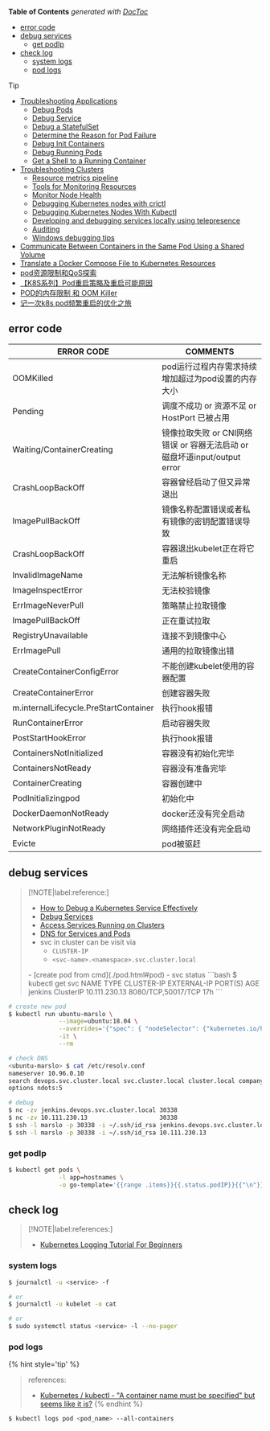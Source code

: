 <!-- START doctoc generated TOC please keep comment here to allow auto update -->
<!-- DON'T EDIT THIS SECTION, INSTEAD RE-RUN doctoc TO UPDATE -->
**Table of Contents**  *generated with [DocToc](https://github.com/thlorenz/doctoc)*

- [error code](#error-code)
- [debug services](#debug-services)
  - [get podIp](#get-podip)
- [check log](#check-log)
  - [system logs](#system-logs)
  - [pod logs](#pod-logs)

<!-- END doctoc generated TOC please keep comment here to allow auto update -->

> [!TIP]
> - [Troubleshooting Applications](https://kubernetes.io/docs/tasks/debug/debug-application/)
>   - [Debug Pods](https://kubernetes.io/docs/tasks/debug/debug-application/debug-pods/)
>   - [Debug Service](https://kubernetes.io/docs/tasks/debug/debug-application/debug-service/)
>   - [Debug a StatefulSet](https://kubernetes.io/docs/tasks/debug/debug-application/debug-statefulset/)
>   - [Determine the Reason for Pod Failure](https://kubernetes.io/docs/tasks/debug/debug-application/determine-reason-pod-failure/)
>   - [Debug Init Containers](https://kubernetes.io/docs/tasks/debug/debug-application/debug-init-containers/)
>   - [Debug Running Pods](https://kubernetes.io/docs/tasks/debug/debug-application/debug-running-pod/)
>   - [Get a Shell to a Running Container](https://kubernetes.io/docs/tasks/debug/debug-application/get-shell-running-container/)
> - [Troubleshooting Clusters](https://kubernetes.io/docs/tasks/debug/debug-cluster/)
>   - [Resource metrics pipeline](https://kubernetes.io/docs/tasks/debug/debug-cluster/resource-metrics-pipeline/)
>   - [Tools for Monitoring Resources](https://kubernetes.io/docs/tasks/debug/debug-cluster/resource-usage-monitoring/)
>   - [Monitor Node Health](https://kubernetes.io/docs/tasks/debug/debug-cluster/monitor-node-health/)
>   - [Debugging Kubernetes nodes with crictl](https://kubernetes.io/docs/tasks/debug/debug-cluster/crictl/)
>   - [Debugging Kubernetes Nodes With Kubectl](https://kubernetes.io/docs/tasks/debug/debug-cluster/kubectl-node-debug/)
>   - [Developing and debugging services locally using telepresence](https://kubernetes.io/docs/tasks/debug/debug-cluster/local-debugging/)
>   - [Auditing](https://kubernetes.io/docs/tasks/debug/debug-cluster/audit/)
>   - [Windows debugging tips](https://kubernetes.io/docs/tasks/debug/debug-cluster/windows/)
> - [Communicate Between Containers in the Same Pod Using a Shared Volume](https://kubernetes.io/docs/tasks/access-application-cluster/communicate-containers-same-pod-shared-volume/)
> - [Translate a Docker Compose File to Kubernetes Resources](https://kubernetes.io/docs/tasks/configure-pod-container/translate-compose-kubernetes/)
> - [pod资源限制和QoS探索](https://blog.csdn.net/qq_38773184/article/details/113484004)
> - [【K8S系列】Pod重启策略及重启可能原因](http://681314.com/A/AB5feaIfxi)
> - [POD的内存限制 和 OOM Killer](https://zhuanlan.zhihu.com/p/142443173?hmsr=toutiao.io)
> - [记一次k8s pod频繁重启的优化之旅](https://www.cnblogs.com/chopper-poet/p/15328054.html)

## error code

| ERROR CODE                            | COMMENTS                                                                  |
|---------------------------------------|---------------------------------------------------------------------------|
| OOMKilled                             | pod运行过程内存需求持续增加超过为pod设置的内存大小                        |
| Pending                               | 调度不成功 or 资源不足 or HostPort 已被占用                               |
| Waiting/ContainerCreating             | 镜像拉取失败 or CNI网络错误 or 容器无法启动 or 磁盘坏道input/output error |
| CrashLoopBackOff                      | 容器曾经启动了但又异常退出                                                |
| ImagePullBackOff                      | 镜像名称配置错误或者私有镜像的密钥配置错误导致                            |
| CrashLoopBackOff                      | 容器退出kubelet正在将它重启                                               |
| InvalidImageName                      | 无法解析镜像名称                                                          |
| ImageInspectError                     | 无法校验镜像                                                              |
| ErrImageNeverPull                     | 策略禁止拉取镜像                                                          |
| ImagePullBackOff                      | 正在重试拉取                                                              |
| RegistryUnavailable                   | 连接不到镜像中心                                                          |
| ErrImagePull                          | 通用的拉取镜像出错                                                        |
| CreateContainerConfigError            | 不能创建kubelet使用的容器配置                                             |
| CreateContainerError                  | 创建容器失败                                                              |
| m.internalLifecycle.PreStartContainer | 执行hook报错                                                              |
| RunContainerError                     | 启动容器失败                                                              |
| PostStartHookError                    | 执行hook报错                                                              |
| ContainersNotInitialized              | 容器没有初始化完毕                                                        |
| ContainersNotReady                    | 容器没有准备完毕                                                          |
| ContainerCreating                     | 容器创建中                                                                |
| PodInitializingpod                    | 初始化中                                                                  |
| DockerDaemonNotReady                  | docker还没有完全启动                                                      |
| NetworkPluginNotReady                 | 网络插件还没有完全启动                                                    |
| Evicte                                | pod被驱赶                                                                 |

## debug services

> [!NOTE|label:reference:]
> - [How to Debug a Kubernetes Service Effectively](https://blog.getambassador.io/how-to-debug-a-kubernetes-service-effectively-3d4eff0b221a)
> - [Debug Services](https://kubernetes.io/docs/tasks/debug/debug-application/debug-service/)
> - [Access Services Running on Clusters](https://kubernetes.io/docs/tasks/access-application-cluster/access-cluster-services/)
> - [DNS for Services and Pods](https://kubernetes.io/docs/concepts/services-networking/dns-pod-service/)
> - svc in cluster can be visit via
>   - `CLUSTER-IP`
>   - `<svc-name>.<namespace>.svc.cluster.local`
> <p>
> - [create pod from cmd](./pod.html#pod)
> - svc status
>   ```bash
>   $ kubectl get svc
>   NAME      TYPE        CLUSTER-IP      EXTERNAL-IP   PORT(S)              AGE
>   jenkins   ClusterIP   10.111.230.13   <none>        8080/TCP,50017/TCP   17h
>   ```

```bash
# create new pod
$ kubectl run ubuntu-marslo \
              --image=ubuntu:18.04 \
              --overrides='{"spec": { "nodeSelector": {"kubernetes.io/hostname": "k8s-node-01"}}}' \
              -it \
              --rm

# check DNS
<ubuntu-marslo> $ cat /etc/resolv.conf
nameserver 10.96.0.10
search devops.svc.cluster.local svc.cluster.local cluster.local company.com
options ndots:5

# debug
$ nc -zv jenkins.devops.svc.cluster.local 30338
$ nc -zv 10.111.230.13                    30338
$ ssh -l marslo -p 30338 -i ~/.ssh/id_rsa jenkins.devops.svc.cluster.local list-plugins
$ ssh -l marslo -p 30338 -i ~/.ssh/id_rsa 10.111.230.13                    list-plugins
```

### get podIp
```bash
$ kubectl get pods \
              -l app=hostnames \
              -o go-template='{{range .items}}{{.status.podIP}}{{"\n"}}{{end}}'
```

## check log

> [!NOTE|label:references:]
> - [Kubernetes Logging Tutorial For Beginners](https://devopscube.com/kubernetes-logging-tutorial/)


### system logs

```bash
$ journalctl -u <service> -f

# or
$ journalctl -u kubelet -o cat

# or
$ sudo systemctl status <service> -l --no-pager
```

### pod logs

{% hint style='tip' %}
> references:
> - [Kubernetes / kubectl - "A container name must be specified" but seems like it is?](https://stackoverflow.com/a/66965570/2940319)
{% endhint %}

```bash
$ kubectl logs pod <pod_name> --all-containers
```

